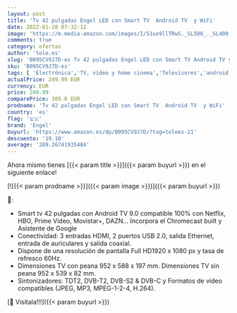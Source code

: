 ```yaml
---
layout: post
title: 'Tv 42 pulgadas Engel LED con Smart TV  Android TV  y WiFi'
date: 2022-01-28 07:32:12
image: 'https://m.media-amazon.com/images/I/51ux9llTRwS._SL500_._SL400_.jpg'
comments: true
category: ofertas
author: 'tole.es'
slug: 'B095CV9J7D-es Tv 42 pulgadas Engel LED con Smart TV Android TV y WiFi'
sku: 'B095CV9J7D-es'
tags: [ 'Electrónica','TV, vídeo y home cinema','Televisores','android','engel', ]
actualPrice: 249.99 EUR
currency: EUR
price: 249.99
comparePrice: 309.0 EUR
prodname: 'Tv 42 pulgadas Engel LED con Smart TV  Android TV  y WiFi'
country: 'es'
flag: '🇪🇸'
brand: 'Engel'
buyurl: 'https://www.amazon.es/dp/B095CV9J7D/?tag=tolees-21'
descuento: '19.10'
average: '289.26741935484'
---
```


Ahora mismo tienes [{{< param title >}}]({{< param buyurl >}}) en el siguiente enlace!

[![{{< param prodname >}}]({{< param image >}})]({{< param buyurl >}})

🔎:

- Smart tv 42 pulgadas con Android TV 9.0 compatible 100% con Netflix, HBO, Prime Video, Movistar+, DAZN... Incorpora el Chromecast built y Asistente de Google
- Conectividad: 3 entradas HDMI, 2 puertos USB 2.0, salida Ethernet, entrada de auriculares y salida coaxial.
- Dispone de una resolución de pantalla Full HD1920 x 1080 px y tasa de refresco 60Hz.
- Dimensiones TV con peana 952 x 588 x 197 mm. Dimensiones TV sin peana 952 x 539 x 82 mm.
- Sintonizadores: TDT2, DVB-T2, DVB-S2 & DVB-C y Formatos de vídeo compatibles (JPEG, MP3, MPEG-1-2-4, H.264).

[🛒 Visítala!!!]({{< param buyurl >}})
